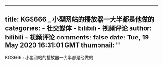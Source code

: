 
---
title: KGS666 _ 小型网站的播放器一大半都是他做的
categories: 
    - 社交媒体
    - bilibili - 视频评论
author: bilibili - 视频评论
comments: false
date: Tue, 19 May 2020 16:31:01 GMT
thumbnail: ''
---

<div>   
KGS666 : 小型网站的播放器一大半都是他做的  
</div>
            